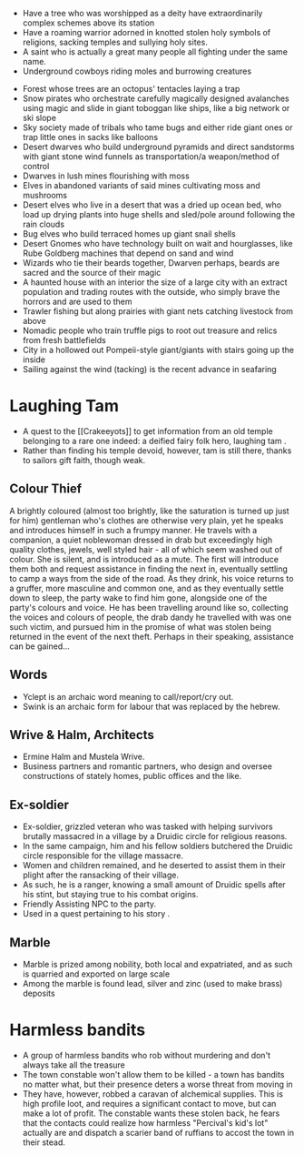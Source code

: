* Have a tree who was worshipped as a deity have extraordinarily complex schemes above its station 
* Have a roaming warrior adorned in knotted stolen holy symbols of religions, sacking temples and sullying holy sites.
* A saint who is actually a great many people all fighting under the same name.
* Underground cowboys riding moles and burrowing creatures  
- Forest whose trees are an octopus' tentacles laying a trap  
- Snow pirates who orchestrate carefully magically designed avalanches using magic and slide in giant toboggan like ships, like a big network or ski slope  
- Sky society made of tribals who tame bugs and either ride giant ones or trap little ones in sacks like balloons  
- Desert dwarves who build underground pyramids and direct sandstorms with giant stone wind funnels as transportation/a weapon/method of control  
- Dwarves in lush mines flourishing with moss  
- Elves in abandoned variants of said mines cultivating moss and mushrooms  
- Desert elves who live in a desert that was a dried up ocean bed, who load up drying plants into huge shells and sled/pole around following the rain clouds  
- Bug elves who build terraced homes up giant snail shells  
- Desert Gnomes who have technology built on wait and hourglasses, like Rube Goldberg machines that depend on sand and wind  
- Wizards who tie their beards together, Dwarven perhaps, beards are sacred and the source of their magic  
- A haunted house with an interior the size of a large city with an extract population and trading routes with the outside, who simply brave the horrors and are used to them  
- Trawler fishing but along prairies with giant nets catching livestock from above  
- Nomadic people who train truffle pigs to root out treasure and relics from fresh battlefields  
- City in a hollowed out Pompeii-style giant/giants with stairs going up the inside  
- Sailing against the wind (tacking) is the recent advance in seafaring 
# Laughing Tam
* A quest to the [[Crakeeyots]] to get information from an old temple belonging to a rare one indeed: a deified fairy folk hero, laughing tam .
* Rather than finding his temple devoid, however, tam is still there, thanks to sailors gift faith, though weak.
## Colour Thief
A brightly coloured (almost too brightly, like the saturation is turned up just for him) gentleman who's clothes are otherwise very plain, yet he speaks and introduces himself in such a frumpy manner. He travels with a companion, a quiet noblewoman dressed in drab but exceedingly high quality clothes, jewels, well styled hair - all of which seem washed out of colour. She is silent, and is introduced as a mute. The first will introduce them both and request assistance in finding the next in, eventually settling to camp a ways from the side of the road. As they drink, his voice returns to a gruffer, more masculine and common one, and as they eventually settle down to sleep, the party wake to find him gone, alongside one of the party's colours and voice. He has been travelling around like so, collecting the voices and colours of people, the drab dandy he travelled with was one such victim, and pursued him in the promise of what was stolen being returned in the event of the next theft. Perhaps in their speaking, assistance can be gained...
## Words
* Yclept is an archaic word meaning to call/report/cry out.
* Swink is an archaic form for labour that was replaced by the hebrew.
## Wrive & Halm, Architects
* Ermine Halm and Mustela Wrive.
* Business partners and romantic partners, who design and oversee constructions of stately homes, public offices and the like.
## Ex-soldier
* Ex-soldier, grizzled veteran who was tasked with helping survivors brutally massacred in a village by a Druidic circle for religious reasons.
* In the same campaign, him and his fellow soldiers butchered the Druidic circle responsible for the village massacre.
* Women and children remained, and he deserted to assist them in their plight after the ransacking of their village.
* As such, he is a ranger, knowing a small amount of Druidic spells after his stint, but staying true to his combat origins.
* Friendly Assisting NPC to the party.
* Used in a quest pertaining to his story .
## Marble
* Marble is prized among nobility, both local and expatriated, and as such is quarried and exported on large scale
* Among the marble is found lead, silver and zinc (used to make brass) deposits

# Harmless bandits
- A group of harmless bandits who rob without murdering and don't always take all the treasure
- The town constable won't allow them to be killed - a town has bandits no matter what, but their presence deters a worse threat from moving in
- They have, however, robbed a caravan of alchemical supplies. This is high profile loot, and requires a significant contact to move, but can make a lot of profit. The constable wants these stolen back, he fears that the contacts could realize how harmless "Percival's kid's lot" actually are and dispatch a scarier band of ruffians to accost the town in their stead.

